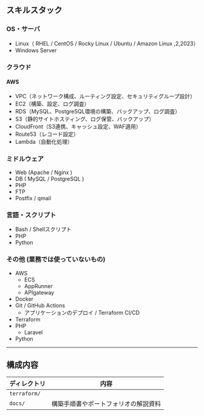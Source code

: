 ## スキルスタック

### OS・サーバ
- Linux（ RHEL / CentOS / Rocky Linux / Ubuntu / Amazon Linux ,2,2023）
- Windows Server
 
### クラウド
#### AWS
- VPC（ネットワーク構成、ルーティング設定、セキュリティグループ設計）
- EC2（構築、設定、ログ調査）
- RDS（MySQL、PostgreSQL環境の構築、バックアップ、ログ調査）
- S3（静的サイトホスティング、ログ保管、バックアップ）
- CloudFront（S3連携、キャッシュ設定、WAF適用）
- Route53（レコード設定）
- Lambda（自動化処理）

### ミドルウェア
- Web (Apache / Nginx )
- DB ( MySQL / PostgreSQL )
- PHP
- FTP
- Postfix / qmail

### 言語・スクリプト
- Bash / Shellスクリプト
- PHP
- Python

### その他 (業務では使っていないもの) 
- AWS
  - ECS
  - AppRunner
  - APIgateway
- Docker
- Git / GitHub Actions
  - アプリケーションのデプロイ / Terraform CI/CD
- Terraform
- PHP
  - Laravel
- Python
 
---

## 構成内容

| ディレクトリ          | 内容                                       |
|-----------------------|--------------------------------------------|
| `terraform/`          |  |
| `docs/`               | 構築手順書やポートフォリオの解説資料         |
